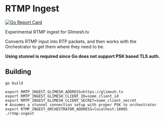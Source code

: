 # RTMP Ingest
[![Go Report Card](https://goreportcard.com/badge/github.com/clone1018/rtmp-ingest)](https://goreportcard.com/report/github.com/clone1018/rtmp-ingest)

Experimental RTMP ingest for Glimesh.tv

Converts RTMP input into RTP packets, and then works with the Orchestrator to get them where they need to be.

**Using stunnel is required since Go does not support PSK based TLS auth.**

## Building
```shell
go build

export RMTP_INGEST_GLIMESH_ADDRESS=https://glimesh.tv
export RMTP_INGEST_GLIMESH_CLIENT_ID=some_client_id
export RMTP_INGEST_GLIMESH_CLIENT_SECRET=some_client_secret
# Assumes a stunnel connection setup with proper PSK to orchestrator
export RTMP_INGEST_ORCHESTRATOR_ADDRESS=localhost:18085
./rtmp-ingest
```